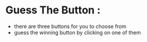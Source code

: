 # Guess The Button :
- there are three buttons for you to choose from
- guess the winning button by clicking on one of them
